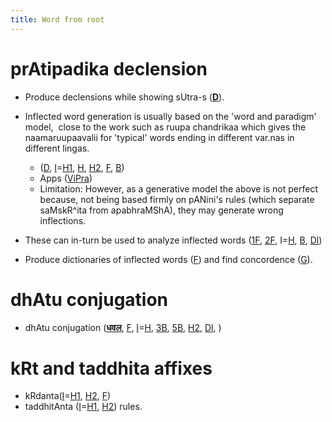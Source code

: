 ```yaml
---
title: Word from root
---
```


# prAtipadika declension

- Produce declensions while showing sUtra-s (**[D](http://lanover.com/lan/sanskrit/subanta.html)**).  

- Inflected word generation is usually based on the 'word and paradigm' model,  close to the work such as ruupa chandrikaa which gives the naamaruupaavalii for 'typical' words ending in different var.nas in different lingas.

    - ([D](http://www.sanskrit-lexicon.uni-koeln.de/work/fflex/index.html), [I](http://tdil-dc.in/san/skt_gen/generators.html)=[H1](http://sanskrit.uohyd.ac.in/lang_tech/21st-oct/downloads.html), [H](http://sanskrit.uohyd.ac.in/scl/ashtadhyayi_simulator/index.html), [H2](http://sanskrit.uohyd.ac.in/scl/skt_gen/generators.html), [F](http://sanskrit.inria.fr/DICO/grammar.html), [B](http://sanskrit1.ccv.brown.edu/tomcat/sl/NominalMorphology))
    - Apps ([ViPra](https://plus.google.com/113859883459735318216/posts/Bcv6wpT3qcA))
    - Limitation: However, as a generative model the above is not perfect because, not being based firmly on pANini's rules (which separate saMskR^ita from apabhraMShA), they may generate wrong inflections.

- These can in-turn be used to analyze inflected words ([1F](http://sanskrit.uohyd.ac.in/Heritage/DICO/index.html#stemmer), [2F](http://sanskrit.inria.fr/DICO/index.html#stemmer), I=[H](http://sanskrit.uohyd.ac.in/scl/morph/index.html), [B](http://sanskrit1.ccv.brown.edu/tomcat/sl/FunderburkInterface?type=2), [Dl](http://sanskrit.jnu.ac.in/subanta/rsubanta.jsp))
- Produce dictionaries of inflected words ([F](http://sanskrit.inria.fr/DATA/XML/)) and find concordence ([G](http://kjc-fs-cluster.kjc.uni-heidelberg.de/dcs/index.php)).

# dhAtu conjugation
- dhAtu conjugation (**[धवल](http://www.sanskritworld.in/sanskrittool/SanskritVerb/tiGanta.html)**, [F](http://sanskrit.inria.fr/DICO/grammar.html), [I](http://tdil-dc.in/san/skt_gen/verb/verb_gen.html)=[H](http://sanskrit.uohyd.ac.in/Heritage/DICO/grammar.html#roots), [3B](http://sanskrit1.ccv.brown.edu/tomcat/sl/VerbalMorphology), [5B](http://sanskrit1.ccv.brown.edu/Sanskrit/software/gshell/index2.html), [H2](http://sanskrit.uohyd.ac.in/scl/skt_gen/generators.html), [Dl](http://sanskrit.jnu.ac.in/tinanta/tinanta.jsp?t=164), )

# kRt and taddhita affixes
- kRdanta([I](http://tdil-dc.in/san/skt_gen/kqw/kqw_gen.html)=[H1](http://sanskrit.uohyd.ac.in/lang_tech/21st-oct/downloads.html), [H2](http://sanskrit.uohyd.ac.in/scl/skt_gen/generators.html), [F](http://sanskrit.inria.fr/DICO/grammar.html))
- taddhitAnta ([I](http://tdil-dc.in/san/skt_gen/waxXiwa/waxXiwa_gen.html)=[H1](http://sanskrit.uohyd.ac.in/lang_tech/21st-oct/downloads.html), [H2](http://sanskrit.uohyd.ac.in/scl/skt_gen/generators.html)) rules.
